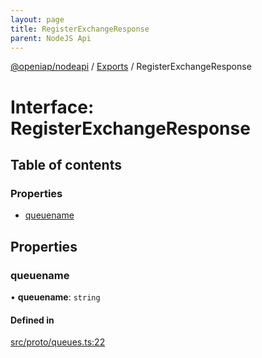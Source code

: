 ```yaml
---
layout: page
title: RegisterExchangeResponse
parent: NodeJS Api
---
```

[@openiap/nodeapi](../README) / [Exports](../modules) / RegisterExchangeResponse

# Interface: RegisterExchangeResponse

## Table of contents

### Properties

- [queuename](RegisterExchangeResponse#queuename)

## Properties

### queuename

• **queuename**: `string`

#### Defined in

[src/proto/queues.ts:22](https://github.com/openiap/nodeapi/blob/a6b5438/src/proto/queues.ts#L22)
